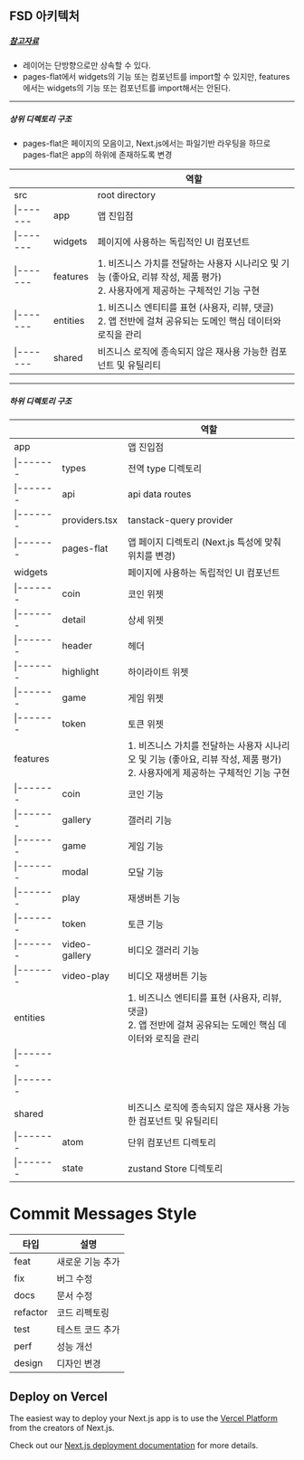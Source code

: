 ## FSD 아키텍처 
##### [참고자료](https://emewjin.github.io/feature-sliced-design)
- 레이어는 단방향으로만 상속할 수 있다.
- pages-flat에서 widgets의 기능 또는 컴포넌트를 import할 수 있지만, features에서는 widgets의 기능 또는 컴포넌트를 import해서는 안된다.

----

##### 상위 디렉토리 구조 
* pages-flat은 페이지의 모음이고, Next.js에서는 파일기반 라우팅을 하므로 pages-flat은 app의 하위에 존재하도록 변경

|||역할|
|--|--|--|
|src||root directory|
|\|-------|app|앱 진입점|
|\|-------|widgets|페이지에 사용하는 독립적인 UI 컴포넌트|
|\|-------|features|1. 비즈니스 가치를 전달하는 사용자 시나리오 및 기능 (좋아요, 리뷰 작성, 제품 평가)<br>2. 사용자에게 제공하는 구체적인 기능 구현|
|\|-------|entities|1. 비즈니스 엔티티를 표현 (사용자, 리뷰, 댓글)<br>2. 앱 전반에 걸쳐 공유되는 도메인 핵심 데이터와 로직을 관리|
|\|-------|shared|비즈니스 로직에 종속되지 않은 재사용 가능한 컴포넌트 및 유틸리티|

---

##### 하위 디렉토리 구조

|||역할|
|--|--|--|
|app||앱 진입점|
|\|-------|types|전역 type 디렉토리|
|\|-------|api|api data routes|
|\|-------|providers.tsx|tanstack-query provider|
|\|-------|pages-flat|앱 페이지 디렉토리 (Next.js 특성에 맞춰 위치를 변경)|
|widgets||페이지에 사용하는 독립적인 UI 컴포넌트|
|\|-------|coin|코인 위젯|
|\|-------|detail|상세 위젯|
|\|-------|header|헤더|
|\|-------|highlight|하이라이트 위젯|
|\|-------|game|게임 위젯|
|\|-------|token|토큰 위젯|
|features||1. 비즈니스 가치를 전달하는 사용자 시나리오 및 기능 (좋아요, 리뷰 작성, 제품 평가)<br>2. 사용자에게 제공하는 구체적인 기능 구현|
|\|-------|coin|코인 기능|
|\|-------|gallery|갤러리 기능|
|\|-------|game|게임 기능|
|\|-------|modal|모달 기능|
|\|-------|play|재생버튼 기능|
|\|-------|token|토큰 기능|
|\|-------|video-gallery|비디오 갤러리 기능|
|\|-------|video-play|비디오 재생버튼 기능|
|entities||1. 비즈니스 엔티티를 표현 (사용자, 리뷰, 댓글)<br>2. 앱 전반에 걸쳐 공유되는 도메인 핵심 데이터와 로직을 관리|
|\|-------|||
|\|-------|||
|shared||비즈니스 로직에 종속되지 않은 재사용 가능한 컴포넌트 및 유틸리티|
|\|-------|atom|단위 컴포넌트 디렉토리|
|\|-------|state|zustand Store 디렉토리|


# Commit Messages Style

|타입|설명|
|-----|-----|
|feat|새로운 기능 추가|
|fix|버그 수정|
|docs|문서 수정|
|refactor|코드 리펙토링|
|test|테스트 코드 추가|
|perf|성능 개선|
|design|디자인 변경|



## Deploy on Vercel

The easiest way to deploy your Next.js app is to use the [Vercel Platform](https://vercel.com/new?utm_medium=default-template&filter=next.js&utm_source=create-next-app&utm_campaign=create-next-app-readme) from the creators of Next.js.

Check out our [Next.js deployment documentation](https://nextjs.org/docs/deployment) for more details.
